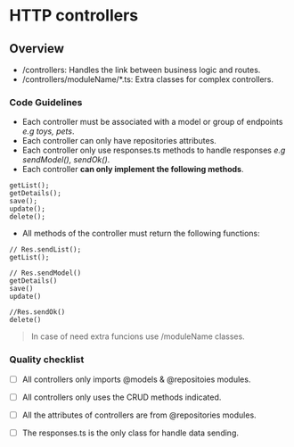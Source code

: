 # HTTP controllers

## Overview
  - /controllers: Handles the link between business logic and routes.
  - /controllers/moduleName/*.ts: Extra classes for complex controllers.

### Code Guidelines

- Each controller must be associated with a model or group of endpoints *e.g toys, pets*.
- Each controller can only have repositories attributes.
- Each controller only use responses.ts methods to handle responses *e.g sendModel(), sendOk()*.
- Each controller **can only implement the following methods**.
```
getList();
getDetails();
save();
update();
delete();
```
- All methods of the controller must return the following functions:
```
// Res.sendList();
getList();

// Res.sendModel()
getDetails()
save()
update()

//Res.sendOk()
delete()
```

>In case of need extra funcions use /moduleName classes.


### Quality checklist

- [ ] All controllers only imports @models & @repositoies modules.
- [ ] All controllers only uses the CRUD methods indicated.
- [ ] All the attributes of controllers are from @repositories modules.
- [ ] The responses.ts is the only class for handle data sending.





